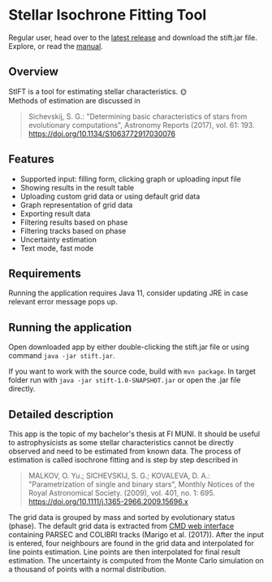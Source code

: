 # Stellar Isochrone Fitting Tool
Regular user, head over to the [latest release](https://github.com/Johaney-s/StIFT/releases/latest) and download the stift.jar file.
Explore, or read the [manual](/Manual.md).
## Overview
StIFT is a tool for estimating stellar characteristics. :sun_with_face:<br />
Methods of estimation are discussed in
> Sichevskij, S. G.: "Determining basic characteristics of stars from evolutionary computations", Astronomy Reports (2017), vol. 61: 193. https://doi.org/10.1134/S1063772917030076

## Features
- Supported input: filling form, clicking graph or uploading input file
- Showing results in the result table
- Uploading custom grid data or using default grid data
- Graph representation of grid data
- Exporting result data
- Filtering results based on phase
- Filtering tracks based on phase
- Uncertainty estimation
- Text mode, fast mode

## Requirements
Running the application requires Java 11, consider updating JRE in case relevant error message pops up.

## Running the application
Open downloaded app by either double-clicking the stift.jar file or using command `java -jar stift.jar`.

If you want to work with the source code, build with `mvn package`.
In target folder run with `java -jar stift-1.0-SNAPSHOT.jar` or open the .jar file directly.

## Detailed description
This app is the topic of my bachelor's thesis at FI MUNI. It should be useful to astrophysicists as some stellar characteristics cannot be directly observed and need to be estimated from known data. The process of estimation is called isochrone fitting and is step by step described in
> MALKOV, O. Yu.; SICHEVSKIJ, S. G.; KOVALEVA, D. A.: "Parametrization of single and binary stars", Monthly Notices of the Royal Astronomical Society. (2009), vol. 401, no. 1: 695.  https://doi.org/10.1111/j.1365-2966.2009.15696.x

The grid data is grouped by mass and sorted by evolutionary status (phase). The default grid data is extracted from [CMD web interface](http://stev.oapd.inaf.it/cgi-bin/cmd) containing
PARSEC and COLIBRI tracks (Marigo et al. (2017)).
After the input is entered, four neighbours are found in the grid data and interpolated for line points estimation. Line points are then interpolated for final result estimation. The uncertainty is computed from the Monte Carlo simulation on a thousand of points with a normal distribution.

